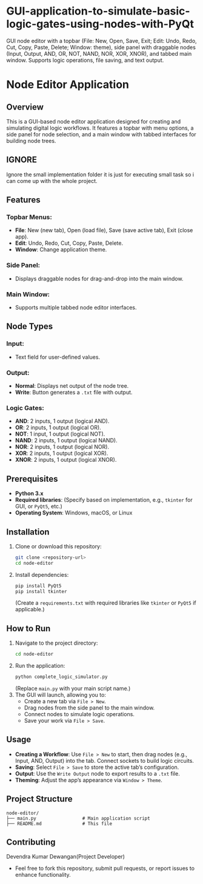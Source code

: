 # GUI-application-to-simulate-basic-logic-gates-using-nodes-with-PyQt
GUI node editor with a topbar (File: New, Open, Save, Exit; Edit: Undo, Redo, Cut, Copy, Paste, Delete; Window: theme), side panel with draggable nodes (Input, Output, AND, OR, NOT, NAND, NOR, XOR, XNOR), and tabbed main window. Supports logic operations, file saving, and text output.
# Node Editor Application

## Overview
This is a GUI-based node editor application designed for creating and simulating digital logic workflows. It features a topbar with menu options, a side panel for node selection, and a main window with tabbed interfaces for building node trees.

## IGNORE
Ignore the small implementation folder it is just for executing small task so i can come up with the whole project.
## Features

### Topbar Menus:
- **File**: New (new tab), Open (load file), Save (save active tab), Exit (close app).
- **Edit**: Undo, Redo, Cut, Copy, Paste, Delete.
- **Window**: Change application theme.

### Side Panel:
- Displays draggable nodes for drag-and-drop into the main window.

### Main Window:
- Supports multiple tabbed node editor interfaces.

## Node Types

### Input:
- Text field for user-defined values.

### Output:
- **Normal**: Displays net output of the node tree.
- **Write**: Button generates a `.txt` file with output.

### Logic Gates:
- **AND**: 2 inputs, 1 output (logical AND).
- **OR**: 2 inputs, 1 output (logical OR).
- **NOT**: 1 input, 1 output (logical NOT).
- **NAND**: 2 inputs, 1 output (logical NAND).
- **NOR**: 2 inputs, 1 output (logical NOR).
- **XOR**: 2 inputs, 1 output (logical XOR).
- **XNOR**: 2 inputs, 1 output (logical XNOR).

## Prerequisites

- **Python 3.x**
- **Required libraries**: (Specify based on implementation, e.g., `tkinter` for GUI, or `PyQt5`, etc.)
- **Operating System**: Windows, macOS, or Linux

## Installation

1. Clone or download this repository:
   ```sh
   git clone <repository-url>
   cd node-editor
   ```
2. Install dependencies:
   ```sh
   pip install PyQt5
   pip install tkinter
   ```
   (Create a `requirements.txt` with required libraries like `tkinter` or `PyQt5` if applicable.)

## How to Run

1. Navigate to the project directory:
   ```sh
   cd node-editor
   ```
2. Run the application:
   ```sh
   python complete_logic_simulator.py
   ```
   (Replace `main.py` with your main script name.)
3. The GUI will launch, allowing you to:
   - Create a new tab via `File > New`.
   - Drag nodes from the side panel to the main window.
   - Connect nodes to simulate logic operations.
   - Save your work via `File > Save`.

## Usage

- **Creating a Workflow**: Use `File > New` to start, then drag nodes (e.g., Input, AND, Output) into the tab. Connect sockets to build logic circuits.
- **Saving**: Select `File > Save` to store the active tab’s configuration.
- **Output**: Use the `Write Output` node to export results to a `.txt` file.
- **Theming**: Adjust the app’s appearance via `Window > Theme`.

## Project Structure

```
node-editor/
├── main.py                 # Main application script                
├── README.md               # This file
```

## Contributing
Devendra Kumar Dewangan(Project Developer)
- Feel free to fork this repository, submit pull requests, or report issues to enhance functionality.


